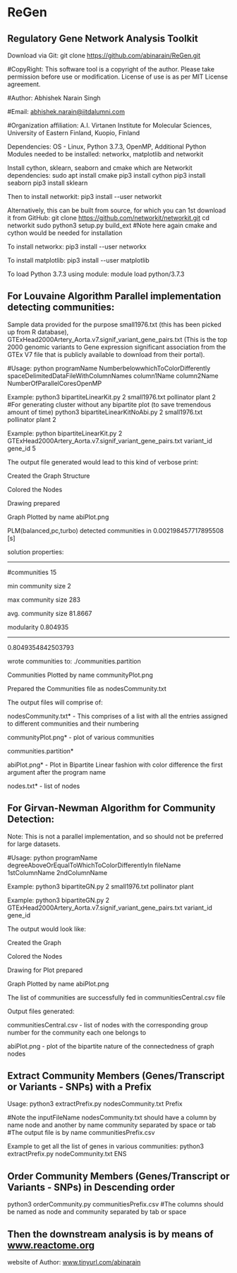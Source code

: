 # ReGen
## Regulatory Gene Network Analysis Toolkit 

Download via Git: git clone https://github.com/abinarain/ReGen.git

#CopyRight: This software tool is a copyright of the author. Please take permission before use or modification. License of use is as per MIT License agreement.

#Author: Abhishek Narain Singh

#Email: abhishek.narain@iitdalumni.com

#Organization affiliation: A.I. Virtanen Institute for Molecular Sciences, University of Eastern Finland, Kuopio, Finland

Dependencies: OS - Linux, Python 3.7.3, OpenMP, Additional Python Modules needed to be installed: networkx, matplotlib and networkit

Install cython, sklearn, seaborn and cmake which are Networkit dependencies:
sudo apt install cmake
pip3 install cython 
pip3 install seaborn
pip3 install sklearn

Then to install networkit:
pip3 install --user networkit

Alternatively, this can be built from source, for which you can 1st download it from GitHub:
git clone https://github.com/networkit/networkit.git
cd networkit
sudo python3 setup.py build_ext
#Note here again cmake and cython would be needed for installation


To install networkx: pip3 install --user networkx

To install matplotlib: pip3 install --user matplotlib

To load Python 3.7.3 using module: module load python/3.7.3


## For Louvaine Algorithm Parallel implementation detecting communities:

Sample data provided for the purpose small1976.txt (this has been picked up from R database), GTExHead2000Artery_Aorta.v7.signif_variant_gene_pairs.txt (This is the top 2000 genomic variants to Gene expression significant association from the GTEx V7 file that is publicly available to download from their portal).

#Usage: python programName NumberbelowwhichToColorDifferently spaceDelimitedDataFileWithColumnNames column1Name column2Name NumberOfParallelCoresOpenMP

 Example: python3 bipartiteLinearKit.py 2 small1976.txt pollinator plant 2
          #For generating cluster without any bipartite plot (to save tremendous amount of time)
          python3 bipartiteLinearKitNoAbi.py 2 small1976.txt pollinator plant 2
 
 Example: python bipartiteLinearKit.py 2 GTExHead2000Artery_Aorta.v7.signif_variant_gene_pairs.txt variant_id gene_id 5

The output file generated would lead to this kind of verbose print:

Created the Graph Structure

Colored the Nodes

Drawing prepared

Graph Plotted by name abiPlot.png

PLM(balanced,pc,turbo) detected communities in 0.002198457717895508 [s]

solution properties:

-------------------  ----------

#communities         15

min community size     2

max community size   283

avg. community size   81.8667

modularity             0.804935

-------------------  ----------

0.8049354842503793

wrote communities to: ./communities.partition

Communities Plotted by name communityPlot.png

Prepared the Communities file as nodesCommunity.txt

The output files will comprise of:

 nodesCommunity.txt* - This comprises of a list with all the entries assigned to different communities and their numbering
 
 communityPlot.png* - plot of various communities
 
 communities.partition* 
 
 abiPlot.png* - Plot in Bipartite Linear fashion with color difference the first argument after the program name
 
 nodes.txt* - list of nodes

## For Girvan-Newman Algorithm for Community Detection:

Note: This is not a parallel implementation, and so should not be preferred for large datasets. 

#Usage: python programName degreeAboveOrEqualToWhichToColorDifferentlyIn fileName 1stColumnName 2ndColumnName

 Example: python3 bipartiteGN.py 2 small1976.txt pollinator plant 
 
 Example: python3 bipartiteGN.py 2 GTExHead2000Artery_Aorta.v7.signif_variant_gene_pairs.txt variant_id gene_id

The output would look like:

Created the Graph

Colored the Nodes

Drawing for Plot prepared

Graph Plotted by name abiPlot.png

The list of communities are successfully fed in communitiesCentral.csv file

Output files generated:

communitiesCentral.csv - list of nodes with the corresponding group number for the community each one belongs to

abiPlot.png - plot of the bipartite nature of the connectedness of graph nodes


## Extract Community Members (Genes/Transcript or Variants - SNPs) with a Prefix

Usage: python3 extractPrefix.py nodesCommunity.txt Prefix

#Note the inputFileName nodesCommunity.txt should have a column by name node and another by name community separated by space or tab
#The output file is by name communitiesPrefix.csv

Example to get all the list of genes in various communities:
python3 extractPrefix.py nodeCommunity.txt ENS

## Order Community Members (Genes/Transcript or Variants - SNPs) in Descending order

python3 orderCommunity.py communitiesPrefix.csv #The columns should be named as node and community separated by tab or space


## Then the downstream analysis is by means of www.reactome.org

website of Author: www.tinyurl.com/abinarain 
